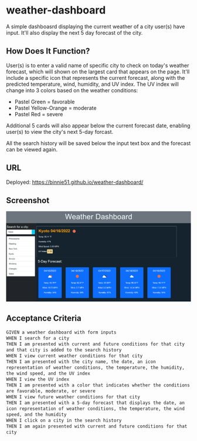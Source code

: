 # weather-dashboard
A simple dashboasrd displaying the current weather of a city user(s) have input. It'll also display the next 5 day forecast of the city. 

## How Does It Function?
User(s) is to enter a valid name of specific city to check on today's weather forecast, which will shown on the largest card that appears on the page. It'll include a specific icon that represents the current forecast, along with the predicted temperature, wind, humidity, and UV index. 
The UV index will change into 3 colors based on the weather conditions:
* Pastel Green = favorable
* Pastel Yellow-Orange = moderate
* Pastel Red = severe

Additional 5 cards will also appear below the current forecast date, enabling user(s) to view the city's next 5-day forcast.  

All the search history will be saved below the input text box and the forecast can be viewed again.
## URL
Deployed: https://binnie51.github.io/weather-dashboard/

## Screenshot
![dashboard-final-product](./screenshot/weather-1.PNG)

## Acceptance Criteria

```
GIVEN a weather dashboard with form inputs
WHEN I search for a city
THEN I am presented with current and future conditions for that city and that city is added to the search history
WHEN I view current weather conditions for that city
THEN I am presented with the city name, the date, an icon representation of weather conditions, the temperature, the humidity, the wind speed, and the UV index
WHEN I view the UV index
THEN I am presented with a color that indicates whether the conditions are favorable, moderate, or severe
WHEN I view future weather conditions for that city
THEN I am presented with a 5-day forecast that displays the date, an icon representation of weather conditions, the temperature, the wind speed, and the humidity
WHEN I click on a city in the search history
THEN I am again presented with current and future conditions for that city
```